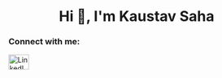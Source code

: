 <h1 align="center">Hi 👋, I'm Kaustav Saha</h1>
<h3 align="left">Connect with me:</h3>
<p align="left">
<a href="https://www.linkedin.com/in/kaustav-saha/" target="blank"><img align="center" src="https://logodix.com/logo/1288500.png" alt="LinkedIN" height="30" width="40" /></a>
